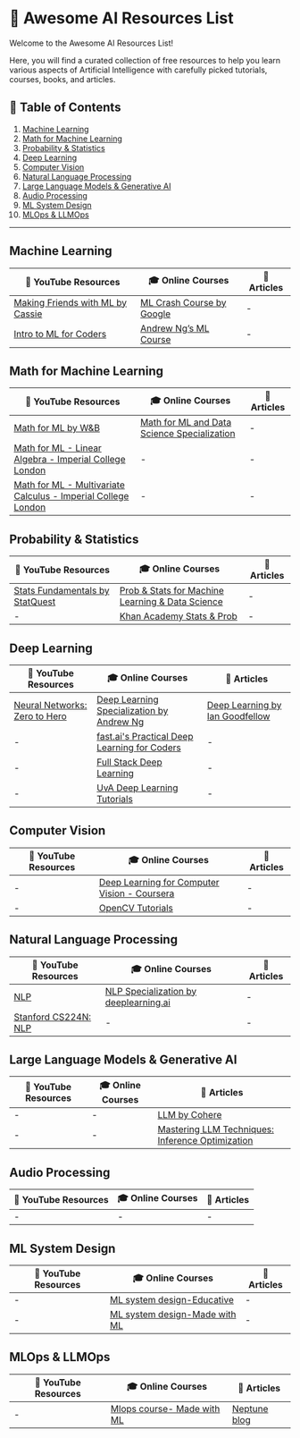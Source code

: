 # 🌟 Awesome AI Resources List

Welcome to the Awesome AI Resources List! 

Here, you will find a curated collection of free resources to help you learn various aspects of Artificial Intelligence with carefully picked tutorials, courses, books, and articles.

## 📑 Table of Contents

1. [Machine Learning](#machine-learning)
2. [Math for Machine Learning](#math-for-machine-learning)
3. [Probability & Statistics](#probability--statistics)
4. [Deep Learning](#deep-learning)
5. [Computer Vision](#computer-vision)
6. [Natural Language Processing](#natural-language-processing)
7. [Large Language Models & Generative AI](#large-language-models--generative-ai)
8. [Audio Processing](#audio-processing)
9. [ML System Design](#ml-system-design)
10. [MLOps & LLMOps](#mlops--llmops)

---

## Machine Learning

| 🎥 YouTube Resources                                                                                                  | 🎓 Online Courses                                                                                         | 📄 Articles |
|--------------------------------------------------------------------------------------------------------------------|--------------------------------------------------------------------------------------------------------|-------------------------------------------------------------|
| [Making Friends with ML by Cassie](https://www.youtube.com/playlist?list=PLRKtJ4IpxJpB_2ei8-5eWU31EZ6uSj9_s) | [ML Crash Course by Google](https://developers.google.com/machine-learning/crash-course/) | - |
| [Intro to ML for Coders](https://www.youtube.com/playlist?list=PLfYUBJiXbdtSyktd8A_x0JNd6lxDcZE96) | [Andrew Ng’s ML Course](https://www.coursera.org/specializations/machine-learning-introduction#courses) | - |

## Math for Machine Learning

| 🎥 YouTube Resources                                                                                                                                       | 🎓 Online Courses                                                                                                  | 📄 Articles |
|---------------------------------------------------------------------------------------------------------------------------------------------------------|-----------------------------------------------------------------------------------------------------------------|-------------------------------------------------------------|
| [Math for ML by W&B](https://www.youtube.com/playlist?list=PLD80i8An1OEGZ2tYimemzwC3xqkU0jKUg)                                | [Math for ML and Data Science Specialization](https://www.coursera.org/specializations/mathematics-for-machine-learning-and-data-science) | - |
| [Math for ML - Linear Algebra - Imperial College London](https://www.youtube.com/watch?v=k0zKoTvngUY&list=PLbBL73wBB18MPkKkBr1ux2cZPcSIVJZq2&index=1&t=898s) | - | - |
| [Math for ML - Multivariate Calculus - Imperial College London](https://www.youtube.com/watch?v=QpwTEsO51tU&list=PLbBL73wBB18MPkKkBr1ux2cZPcSIVJZq2&index=2) | - | - |

## Probability & Statistics

| 🎥 YouTube Resources                                                                                                 | 🎓 Online Courses                                                                                                  | 📄 Articles |
|-------------------------------------------------------------------------------------------------------------------|-----------------------------------------------------------------------------------------------------------------|-------------------------------------------------------------|
| [Stats Fundamentals by StatQuest](https://www.youtube.com/playlist?list=PLblh5JKOoLUK0FLuzwntyYI10UQFUhsY9) | [Prob & Stats for Machine Learning & Data Science](https://www.coursera.org/learn/machine-learning-probability-and-statistics?msockid=2d76103e124b6d60353a048b13e66c97) | - |
| - | [Khan Academy Stats & Prob](https://www.khanacademy.org/math/statistics-probability) | - |

## Deep Learning

| 🎥 YouTube Resources                                                                                                                                       | 🎓 Online Courses                                                                                                 | 📄 Articles |
|---------------------------------------------------------------------------------------------------------------------------------------------------------|----------------------------------------------------------------------------------------------------------------|-------------------------------------------------------------|
| [Neural Networks: Zero to Hero](https://www.youtube.com/playlist?list=PLAqhIrjkxbuWI23v9cThsA9GvCAUhRvKZ)                                                | [Deep Learning Specialization by Andrew Ng](https://www.coursera.org/specializations/deep-learning?msockid=2d76103e124b6d60353a048b13e66c97) | [Deep Learning by Ian Goodfellow](https://www.deeplearningbook.org/) |
| - | [fast.ai's Practical Deep Learning for Coders](https://course.fast.ai/) | - |
| - | [Full Stack Deep Learning](https://fullstackdeeplearning.com/course/2022/) | - |
| - | [UvA Deep Learning Tutorials](https://uvadlc-notebooks.readthedocs.io/en/latest/index.html) | - |

## Computer Vision

| 🎥 YouTube Resources | 🎓 Online Courses                                                                                          | 📄 Articles |
|-------------------|---------------------------------------------------------------------------------------------------------|----------|
| - | [Deep Learning for Computer Vision - Coursera](https://www.coursera.org/learn/introduction-deep-learning-computer-vision?specialization=deep-learning-computer-vision) | - |
| - | [OpenCV Tutorials](https://docs.opencv.org/4.x/d6/d00/tutorial_py_root.html)                      | - |

## Natural Language Processing

| 🎥 YouTube Resources                                                                                                                                       | 🎓 Online Courses                                                                                                  | 📄 Articles |
|---------------------------------------------------------------------------------------------------------------------------------------------------------|-----------------------------------------------------------------------------------------------------------------|-------------------------------------------------------------|
| [NLP](https://www.youtube.com/playlist?list=PLofp2YXfp7TZZ5c7HEChs0_wfEfewLDs7)                  | [NLP Specialization by deeplearning.ai](https://www.coursera.org/specializations/natural-language-processing?msockid=2d76103e124b6d60353a048b13e66c97#courses) | - |
| [Stanford CS224N: NLP](https://www.youtube.com/playlist?list=PLoROMvodv4rOSH4v6133s9LFPRHjEmbmJ)              | - | - |

## Large Language Models & Generative AI

| 🎥 YouTube Resources | 🎓 Online Courses | 📄 Articles |
|-------------------|----------------|----------|
| - | - | [LLM by Cohere](https://docs.cohere.com/docs/llmu) |
| - | - | [Mastering LLM Techniques: Inference Optimization](https://developer.nvidia.com/blog/mastering-llm-techniques-inference-optimization/) |

## Audio Processing

| 🎥 YouTube Resources | 🎓 Online Courses | 📄 Articles |
|-------------------|----------------|----------|
| - | - | - |

## ML System Design

| 🎥 YouTube Resources | 🎓 Online Courses | 📄 Articles |
|-------------------|----------------|----------|
| - | [ML system design-Educative](https://www.educative.io/courses/machine-learning-system-design) | - |
| - | [ML system design-Made with ML](https://madewithml.com/courses/mlops/systems-design/) | - |

## MLOps & LLMOps

| 🎥 YouTube Resources | 🎓 Online Courses | 📄 Articles |
|-------------------|----------------|----------|
| - | [Mlops course- Made with ML](https://madewithml.com/courses/mlops/) | [Neptune blog](https://neptune.ai/blog) |

